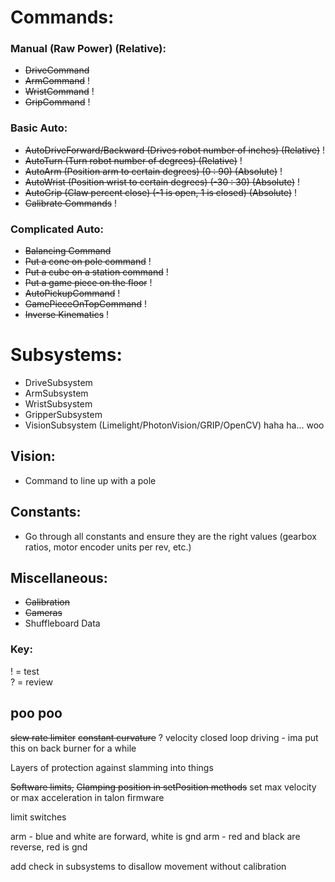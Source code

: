 # Commands:

### Manual (Raw Power) (Relative):	
- ~~DriveCommand~~
- ~~ArmCommand~~ !
- ~~WristCommand~~ !
- ~~GripCommand~~ !

### Basic Auto:
- ~~AutoDriveForward/Backward (Drives robot number of inches) (Relative)~~ !
- ~~AutoTurn (Turn robot number of degrees) (Relative)~~ !
- ~~AutoArm (Position arm to certain degrees) (0 : 90) (Absolute)~~ !
- ~~AutoWrist (Position wrist to certain degrees) (-30 : 30) (Absolute)~~ !
- ~~AutoGrip (Claw percent close) (-1 is open, 1 is closed) (Absolute)~~ !
- ~~Calibrate Commands~~ !
### Complicated Auto:
- ~~Balancing Command~~
- ~~Put a cone on pole command~~ !
- ~~Put a cube on a station command~~ !
- ~~Put a game piece on the floor~~ !
- ~~AutoPickupCommand~~  !
- ~~GamePieceOnTopCommand~~ !
- ~~Inverse Kinematics~~ !
	
# Subsystems:

- DriveSubsystem
- ArmSubsystem
- WristSubsystem
- GripperSubsystem
- VisionSubsystem (Limelight/PhotonVision/GRIP/OpenCV) haha ha... woo

## Vision:

- Command to line up with a pole

## Constants:

- Go through all constants and ensure they are the right values (gearbox ratios, motor encoder units per rev, etc.) 

## Miscellaneous:

- ~~Calibration~~
- ~~Cameras~~
- Shuffleboard Data

### Key: <br>
! = test <br>
? = review

## poo poo


~~slew rate limiter~~
~~constant curvature~~ ?
velocity closed loop driving - ima put this on back burner for a while

Layers of protection against slamming into things

~~Software limits,~~
~~Clamping position in setPosition methods~~
set max velocity or max acceleration in talon firmware

limit switches

arm - blue and white are forward, white is gnd
arm - red and black are reverse, red is gnd

add check in subsystems to disallow movement without calibration